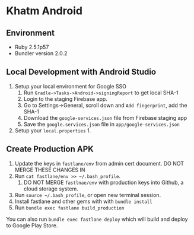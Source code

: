 # Khatm Android

## Environment
- Ruby 2.5.1p57
- Bundler version 2.0.2

## Local Development with Android Studio

1. Setup your local environment for Google SSO
    1. Run `Gradle->Tasks->Android->signingReport` to get local SHA-1
    1. Login to the staging Firebase app.
    1. Go to Settings->General, scroll down and `Add fingerprint`, add the SHA-1
    1. Download the `google-services.json` file from Firebase staging app
    1. Save the `google.services.json` file in `app/google-services.json`
1. Setup your `local.properties`
    1.

## Create Production APK

1. Update the keys in `fastlane/env` from admin cert document. DO NOT MERGE THESE CHANGES IN
1. Run `cat fastlane/env >> ~/.bash_profile`.
    1. DO NOT MERGE `fastlnae/env` with production keys into Github, a cloud storage system.
1. Run `source ~/.bash_profile`, or open new terminal session.
1. Install fastlane and other gems with with `bundle install`
1. Run `bundle exec fastlane build_production`

You can also run `bundle exec fastlane deploy` which will build and deploy to Google Play Store.
